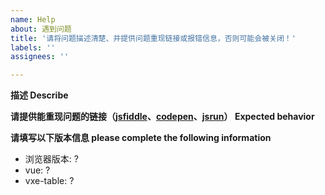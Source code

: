 ```yaml
---
name: Help
about: 遇到问题
title: '请将问题描述清楚、并提供问题重现链接或报错信息，否则可能会被关闭！'
labels: ''
assignees: ''

---
```


**描述 Describe**


**请提供能重现问题的链接（[jsfiddle](https://jsfiddle.net/y7n0bw4e/)、[codepen](https://codepen.io/anon/pen/gJEmRW)、[jsrun](https://jsrun.net/vIyKp/edit)） Expected behavior**


**请填写以下版本信息 please complete the following information**
 - 浏览器版本: ?
 - vue: ?
 - vxe-table: ?
